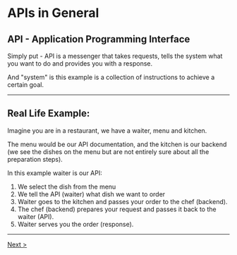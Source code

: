 # APIs in General
<!-- * Completed and spellchecked -->
## API - Application Programming Interface
Simply put - API is a messenger that takes requests, tells the system what you want to do and provides you with a response.

And "system" is this example is a collection of instructions to achieve a certain goal.

----
## Real Life Example:

Imagine you are in a restaurant, we have a waiter, menu and kitchen. 

The menu would be our API documentation, and the kitchen is our backend (we see the dishes on the menu but are not entirely sure about all the preparation steps).

In this example waiter is our API:
1. We select the dish from the menu
2. We tell the API (waiter) what dish we want to order
3. Waiter goes to the kitchen and passes your order to the chef (backend).
4. The chef (backend) prepares your request and passes it back to the waiter (API).
5. Waiter serves you the order (response). 

----
[Next >](HTTP-requests.md)